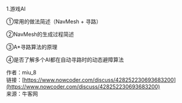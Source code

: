 1.游戏AI

①常用的做法简述（NavMesh + 寻路）

②NavMesh的生成过程简述

③A*寻路算法的原理

④是否了解多个AI都在自动寻路时的动态避障算法

  
  
作者：miu_8  
链接：[https://www.nowcoder.com/discuss/428252230693683200](https://www.nowcoder.com/discuss/428252230693683200)  
来源：牛客网